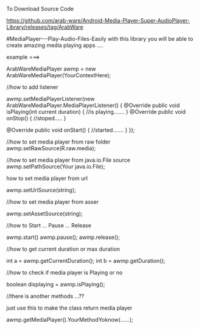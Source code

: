 To Download Source Code

https://github.com/arab-ware/Android-Media-Player-Super-AudioPlayer-Library/releases/tag/ArabWare


#MediaPlayer---Play-Audio-Files-Easily
with this library you will be able to create amazing media playing apps ....


example ===>


ArabWareMediaPlayer awmp = new ArabWareMediaPlayer(YourContextHere);


//how to add listener

awmp.setMediaPlayerListener(new ArabWareMediaPlayer.MediaPlayerListener() {
@Override
public void isPlaying(int current duration) {
//is playing.......
}
@Override
public void onStop() {
//stoped.....
}

@Override
public void onStart() {
//started.......
}
});


//how to set media player from raw folder
awmp.setRawSource(R.raw.media);

//how to set media player from java.io.File source
awmp.setPathSource(Your java.io.File);

how to set media player from url

awmp.setUrlSource(string);

//how to set media player from asser

awmp.setAssetSource(string);


//how to Start ... Pause ... Release

awmp.start()
awmp.pause();
awmp.release();

//how to get current duration or max duration

int a = awmp.getCurrentDuration();
int b = awmp.getDuration();

//how to check if media player is Playing or no

boolean displaying = awmp.isPlaying();


//there is another methods ...??

just use this to make the class return media player

awmp.getMediaPlayer().YourMethodYoknow(......);
